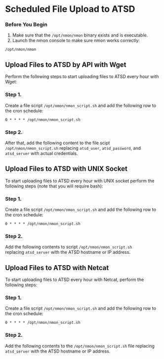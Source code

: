 # Scheduled File Upload to ATSD

### Before You Begin


1. Make sure that the `/opt/nmon/nmon` binary exists and is executable.
2. Launch the nmon console to make sure nmon works correctly:


```
/opt/nmon/nmon
```

## Upload Files to ATSD by API with Wget

Perform the following steps to start uploading files to ATSD every hour with Wget:

### Step 1.

Create a file script `/opt/nmon/nmon_script.sh` and add the following row to the cron schedule:

```
0 * * * * /opt/nmon/nmon_script.sh
```

### Step 2.

After that, add the following content to the file scipt `/opt/nmon/nmon_script.sh` replacing `atsd_user`, `atsd_password`, and `atsd_server` with actual credentials.

## Upload Files to ATSD with UNIX Socket

To start uploading files to ATSD every hour with UNIX socket perform the following steps (note that you will require bash):

### Step 1.

Create a file script `/opt/nmon/nmon_script.sh` and add the following row to the cron schedule:

```
0 * * * * /opt/nmon/nmon_script.sh
```

### Step 2.

Add the following contents to script `/opt/nmon/nmon_script.sh` replacing `atsd_server` with the ATSD hostname or IP address.

## Upload Files to ATSD with Netcat

To start uploading files to ATSD every hour with Netcat, perform the following steps:

### Step 1.

Create a file script `/opt/nmon/nmon_script.sh` and add the following row to the cron schedule:

```
0 * * * * /opt/nmon/nmon_script.sh
```

### Step 2.

Add the following contents to the `/opt/nmon/nmon_script.sh` file replacing `atsd_server` with the ATSD hostname or IP address.
